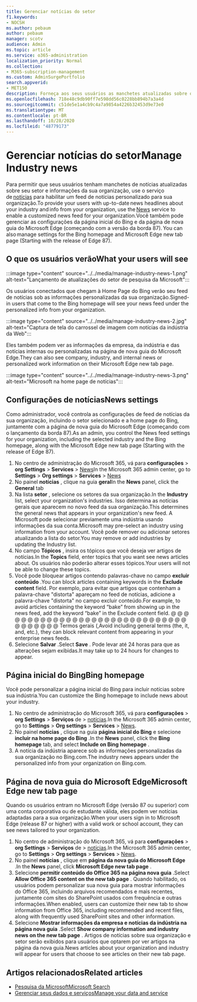 ```yaml
---
title: Gerenciar notícias do setor
f1.keywords:
- NOCSH
ms.author: pebaum
author: pebaum
manager: scotv
audience: Admin
ms.topic: article
ms.service: o365-administration
localization_priority: Normal
ms.collection:
- M365-subscription-management
ms.custom: AdminSurgePortfolio
search.appverid:
- MET150
description: Forneça aos seus usuários as manchetes atualizadas sobre o seu setor e as informações da sua organização, use o serviço de notícias para habilitar um feed de notícias personalizado para sua organização.
ms.openlocfilehash: 718e48c9db90ff7e598dd56c0228bb894b7a3a4d
ms.sourcegitcommit: c51de5e1a4cb9c4a7a9854a4226b32453d9e73e0
ms.translationtype: MT
ms.contentlocale: pt-BR
ms.lasthandoff: 10/28/2020
ms.locfileid: "48779173"
---
```

# <a name="manage-industry-news"></a><span data-ttu-id="98cf6-103">Gerenciar notícias do setor</span><span class="sxs-lookup"><span data-stu-id="98cf6-103">Manage Industry news</span></span>

<span data-ttu-id="98cf6-104">Para permitir que seus usuários tenham manchetes de notícias atualizadas sobre seu setor e informações da sua organização, use o serviço de [notícias](https://admin.microsoft.com/adminportal/home?#/Settings/Services/:/Settings/L1/BingNews) para habilitar um feed de notícias personalizado para sua organização.</span><span class="sxs-lookup"><span data-stu-id="98cf6-104">To provide your users with up-to-date news headlines about your industry and info from your organization, use the [News](https://admin.microsoft.com/adminportal/home?#/Settings/Services/:/Settings/L1/BingNews) service to enable a customized news feed for your organization.</span></span><span data-ttu-id="98cf6-105">Você também pode gerenciar as configurações da página inicial do Bing e da página de nova guia do Microsoft Edge (começando com a versão da borda 87).</span><span class="sxs-lookup"><span data-stu-id="98cf6-105"> You can also manage settings for the Bing homepage and Microsoft Edge new tab page (Starting with the release of Edge 87).</span></span>

## <a name="what-your-users-will-see"></a><span data-ttu-id="98cf6-106">O que os usuários verão</span><span class="sxs-lookup"><span data-stu-id="98cf6-106">What your users will see</span></span>

:::image type="content" source="../../media/manage-industry-news-1.png" alt-text="Lançamento de atualizações do setor de pesquisa da Microsoft":::
 
<span data-ttu-id="98cf6-108">Os usuários conectados que chegam à Home Page do Bing verão seu feed de notícias sob as informações personalizadas da sua organização.</span><span class="sxs-lookup"><span data-stu-id="98cf6-108">Signed-in users that come to the Bing homepage will see your news feed under the personalized info from your organization.</span></span>

:::image type="content" source="../../media/manage-industry-news-2.jpg" alt-text="Captura de tela do carrossel de imagem com notícias da indústria da Web":::

<span data-ttu-id="98cf6-110">Eles também podem ver as informações da empresa, da indústria e das notícias internas ou personalizadas na página de nova guia do Microsoft Edge.</span><span class="sxs-lookup"><span data-stu-id="98cf6-110">They can also see company, industry, and internal news or personalized work information on their Microsoft Edge new tab page.</span></span> 

:::image type="content" source="../../media/manage-industry-news-3.png" alt-text="Microsoft na home page de notícias":::

## <a name="news-settings"></a><span data-ttu-id="98cf6-112">Configurações de notícias</span><span class="sxs-lookup"><span data-stu-id="98cf6-112">News settings</span></span>

<span data-ttu-id="98cf6-113">Como administrador, você controla as configurações de feed de notícias da sua organização, incluindo o setor selecionado e a home page do Bing, juntamente com a página de nova guia do Microsoft Edge (começando com o lançamento da borda 87).</span><span class="sxs-lookup"><span data-stu-id="98cf6-113">As an admin, you control the News feed settings for your organization, including the selected industry and the Bing homepage, along with the Microsoft Edge new tab page (Starting with the release of Edge 87).</span></span>

1. <span data-ttu-id="98cf6-114">No centro de administração do Microsoft 365, vá para **configurações**  >  **org Settings**  >  **Services**  >  [News](https://admin.microsoft.com/adminportal/home?#/Settings/Services/:/Settings/L1/BingNews)</span><span class="sxs-lookup"><span data-stu-id="98cf6-114">In the Microsoft 365 admin center, go to **Settings** > **Org settings** > **Services** > [News](https://admin.microsoft.com/adminportal/home?#/Settings/Services/:/Settings/L1/BingNews)</span></span>
2. <span data-ttu-id="98cf6-115">No painel **notícias** , clique na guia **geral**</span><span class="sxs-lookup"><span data-stu-id="98cf6-115">In the **News** panel, click the **General** tab</span></span>
3. <span data-ttu-id="98cf6-116">Na lista **setor** , selecione os setores da sua organização.</span><span class="sxs-lookup"><span data-stu-id="98cf6-116">In the **Industry** list, select your organization's industries.</span></span> <span data-ttu-id="98cf6-117">Isso determina as notícias gerais que aparecem no novo feed da sua organização.</span><span class="sxs-lookup"><span data-stu-id="98cf6-117">This determines the general news that appears in your organization's new feed.</span></span> <span data-ttu-id="98cf6-118">A Microsoft pode selecionar previamente uma indústria usando informações da sua conta.</span><span class="sxs-lookup"><span data-stu-id="98cf6-118">Microsoft may pre-select an industry using information from your account.</span></span> <span data-ttu-id="98cf6-119">Você pode remover ou adicionar setores atualizando a lista do setor.</span><span class="sxs-lookup"><span data-stu-id="98cf6-119">You may remove or add industries by updating the Industry list.</span></span>
4. <span data-ttu-id="98cf6-120">No campo **Tópicos** , insira os tópicos que você deseja ver artigos de notícias.</span><span class="sxs-lookup"><span data-stu-id="98cf6-120">In the **Topics** field, enter topics that you want see news articles about.</span></span> <span data-ttu-id="98cf6-121">Os usuários não poderão alterar esses tópicos.</span><span class="sxs-lookup"><span data-stu-id="98cf6-121">Your users will not be able to change these topics.</span></span>
5. <span data-ttu-id="98cf6-122">Você pode bloquear artigos contendo palavras-chave no campo **excluir conteúdo** .</span><span class="sxs-lookup"><span data-stu-id="98cf6-122">You can block articles containing keywords in the **Exclude content** field.</span></span>  <span data-ttu-id="98cf6-123">Por exemplo, para evitar que artigos que contenham a palavra-chave "distorta" apareçam no feed de notícias, adicione a palavra-chave "distorta" no campo excluir conteúdo.</span><span class="sxs-lookup"><span data-stu-id="98cf6-123">For example, to avoid articles containing the keyword “bake” from showing up in the news feed, add the keyword “bake” in the Exclude content field.</span></span> <span data-ttu-id="98cf6-124">@ @ @ @ @ @ @ @ @ @ @ @ @ @ @ @ @ @ @ @ @ @ @ @ @ @ @ @ @ @ @ @ @ @ @ @ @ Termos gerais (,</span><span class="sxs-lookup"><span data-stu-id="98cf6-124">Avoid including general terms (the, it, and, etc.), they can block relevant content from appearing in your enterprise news feeds.</span></span>
6. <span data-ttu-id="98cf6-125">Selecione **Salvar** .</span><span class="sxs-lookup"><span data-stu-id="98cf6-125">Select **Save** .</span></span> <span data-ttu-id="98cf6-126">Pode levar até 24 horas para que as alterações sejam exibidas.</span><span class="sxs-lookup"><span data-stu-id="98cf6-126">It may take up to 24 hours for changes to appear.</span></span>

## <a name="bing-homepage"></a><span data-ttu-id="98cf6-127">Página inicial do Bing</span><span class="sxs-lookup"><span data-stu-id="98cf6-127">Bing homepage</span></span>

<span data-ttu-id="98cf6-128">Você pode personalizar a página inicial do Bing para incluir notícias sobre sua indústria.</span><span class="sxs-lookup"><span data-stu-id="98cf6-128">You can customize the Bing homepage to include news about your industry.</span></span> 

1. <span data-ttu-id="98cf6-129">No centro de administração do Microsoft 365, vá para **configurações**  >  **org Settings**  >  **Serviços** de  >  [notícias](https://admin.microsoft.com/adminportal/home?#/Settings/Services/:/Settings/L1/BingNews).</span><span class="sxs-lookup"><span data-stu-id="98cf6-129">In the Microsoft 365 admin center, go to **Settings** > **Org settings** > **Services** > [News](https://admin.microsoft.com/adminportal/home?#/Settings/Services/:/Settings/L1/BingNews).</span></span> 
2. <span data-ttu-id="98cf6-130">No painel **notícias** , clique na guia **página inicial do Bing** e selecione **incluir na home page do Bing** .</span><span class="sxs-lookup"><span data-stu-id="98cf6-130">In the **News** panel, click the **Bing homepage** tab, and select **Include on Bing homepage** .</span></span>
3. <span data-ttu-id="98cf6-131">A notícia da indústria aparece sob as informações personalizadas da sua organização no Bing.com.</span><span class="sxs-lookup"><span data-stu-id="98cf6-131">The industry news appears under the personalized info from your organization on Bing.com.</span></span>

## <a name="microsoft-edge-new-tab-page"></a><span data-ttu-id="98cf6-132">Página de nova guia do Microsoft Edge</span><span class="sxs-lookup"><span data-stu-id="98cf6-132">Microsoft Edge new tab page</span></span> 
<span data-ttu-id="98cf6-133">Quando os usuários entram no Microsoft Edge (versão 87 ou superior) com uma conta corporativa ou de estudante válida, eles podem ver notícias adaptadas para a sua organização.</span><span class="sxs-lookup"><span data-stu-id="98cf6-133">When your users sign in to Microsoft Edge (release 87 or higher) with a valid work or school account, they can see news tailored to your organization.</span></span>

1. <span data-ttu-id="98cf6-134">No centro de administração do Microsoft 365, vá para **configurações**  >  **org Settings**  >  **Serviços** de  >  [notícias](https://admin.microsoft.com/adminportal/home?#/Settings/Services/:/Settings/L1/BingNews).</span><span class="sxs-lookup"><span data-stu-id="98cf6-134">In the Microsoft 365 admin center, go to **Settings** > **Org settings** > **Services** > [News](https://admin.microsoft.com/adminportal/home?#/Settings/Services/:/Settings/L1/BingNews).</span></span>
2. <span data-ttu-id="98cf6-135">No painel **notícias** , clique em **página da nova guia do Microsoft Edge** .</span><span class="sxs-lookup"><span data-stu-id="98cf6-135">In the **News** panel, click **Microsoft Edge new tab page** .</span></span>
3. <span data-ttu-id="98cf6-136">Selecione **permitir conteúdo do Office 365 na página nova guia** .</span><span class="sxs-lookup"><span data-stu-id="98cf6-136">Select **Allow Office 365 content on the new tab page** .</span></span> <span data-ttu-id="98cf6-137">Quando habilitado, os usuários podem personalizar sua nova guia para mostrar informações do Office 365, incluindo arquivos recomendados e mais recentes, juntamente com sites do SharePoint usados com frequência e outras informações.</span><span class="sxs-lookup"><span data-stu-id="98cf6-137">When enabled, users can customize their new tab to show  information from Office 365, including recommended and recent files, along with frequently used SharePoint sites and other information.</span></span>
4. <span data-ttu-id="98cf6-138">Selecione **Mostrar informações da empresa e notícias da indústria na página nova guia** .</span><span class="sxs-lookup"><span data-stu-id="98cf6-138">Select **Show company information and industry news on the new tab page** .</span></span> <span data-ttu-id="98cf6-139">Artigos de notícias sobre sua organização e setor serão exibidos para usuários que optarem por ver artigos na página da nova guia.</span><span class="sxs-lookup"><span data-stu-id="98cf6-139">News articles about your organization and industry will appear for users that choose to see articles on their new tab page.</span></span>

## <a name="related-articles"></a><span data-ttu-id="98cf6-140">Artigos relacionados</span><span class="sxs-lookup"><span data-stu-id="98cf6-140">Related articles</span></span>

- [<span data-ttu-id="98cf6-141">Pesquisa da Microsoft</span><span class="sxs-lookup"><span data-stu-id="98cf6-141">Microsoft Search</span></span>](https://docs.microsoft.com/microsoftsearch/)
- [<span data-ttu-id="98cf6-142">Gerenciar seus dados e serviços</span><span class="sxs-lookup"><span data-stu-id="98cf6-142">Manage your data and service</span></span>](https://docs.microsoft.com/microsoft-365/admin/manage)
